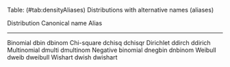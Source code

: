 Table: (\#tab:densityAliases) Distributions with alternative names (aliases)

  Distribution        Canonical name   Alias
  ------------------- ---------------- -----------
  Binomial            dbin             dbinom
  Chi-square          dchisq           dchisqr
  Dirichlet           ddirch           ddirich
  Multinomial         dmulti           dmultinom
  Negative binomial   dnegbin          dnbinom
  Weibull             dweib            dweibull
  Wishart             dwish            dwishart
